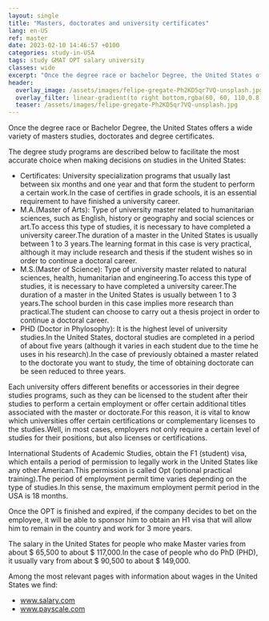 ```yaml
---
layout: single
title: "Masters, doctorates and university certificates"
lang: en-US
ref: master
date: 2023-02-10 14:46:57 +0100
categories: study-in-USA
tags: study GMAT OPT salary university
classes: wide
excerpt: "Once the degree race or bachelor Degree, the United States offers a wide variety of mastress studies, doctorates and degree certificates."
header:
  overlay_image: /assets/images/felipe-gregate-Ph2KD5qr7VQ-unsplash.jpg
  overlay_filter: linear-gradient(to right bottom,rgba(60, 60, 110,0.8), rgba(178, 34, 52, 0.5))
  teaser: /assets/images/felipe-gregate-Ph2KD5qr7VQ-unsplash.jpg
---
```


Once the degree race or Bachelor Degree, the United States offers a wide variety of masters studies, doctorates and degree certificates.

The degree study programs are described below to facilitate the most accurate choice when making decisions on studies in the United States:

- Certificates: University specialization programs that usually last between six months and one year and that form the student to perform a certain work.In the case of certifies in grade schools, it is an essential requirement to have finished a university career.
- M.A.(Master of Arts): Type of university master related to humanitarian sciences, such as English, history or geography and social sciences or art.To access this type of studies, it is necessary to have completed a university career.The duration of a master in the United States is usually between 1 to 3 years.The learning format in this case is very practical, although it may include research and thesis if the student wishes so in order to continue a doctoral career.
- M.S.(Master of Science): Type of university master related to natural sciences, health, humanitarian and engineering.To access this type of studies, it is necessary to have completed a university career.The duration of a master in the United States is usually between 1 to 3 years.The school burden in this case implies more research than practical.The student can choose to carry out a thesis project in order to continue a doctoral career.
- PHD (Doctor in Phylosophy): It is the highest level of university studies.In the United States, doctoral studies are completed in a period of about five years (although it varies in each student due to the time he uses in his research).In the case of previously obtained a master related to the doctorate you want to study, the time of obtaining doctorate can be seen reduced to three years.

Each university offers different benefits or accessories in their degree studies programs, such as they can be licensed to the student after their studies to perform a certain employment or offer certain additional titles associated with the master or doctorate.For this reason, it is vital to know which universities offer certain certifications or complementary licenses to the studies.Well, in most cases, employers not only require a certain level of studies for their positions, but also licenses or certifications.

International Students of Academic Studies, obtain the F1 (student) visa, which entails a period of permission to legally work in the United States like any other American.This permission is called Opt (optional practical training).The period of employment permit time varies depending on the type of studies.In this sense, the maximum employment permit period in the USA is 18 months.

Once the OPT is finished and expired, if the company decides to bet on the employee, it will be able to sponsor him to obtain an H1 visa that will allow him to remain in the country and work for 3 more years.

The salary in the United States for people who make Master varies from about $ 65,500 to about $ 117,000.In the case of people who do PhD (PHD), it usually vary from about $ 90,500 to about $ 149,000.

Among the most relevant pages with information about wages in the United States we find:

- www.salary.com
- www.payscale.com
